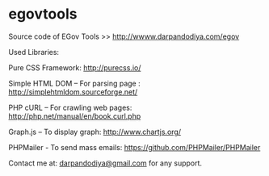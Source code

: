 # egovtools
Source code of EGov Tools >> http://wwww.darpandodiya.com/egov 

Used Libraries: 

Pure CSS Framework: http://purecss.io/

Simple HTML DOM – For parsing page : http://simplehtmldom.sourceforge.net/

PHP cURL – For crawling web pages: http://php.net/manual/en/book.curl.php

Graph.js – To display graph: http://www.chartjs.org/

PHPMailer - To send mass emails: https://github.com/PHPMailer/PHPMailer




Contact me at: darpandodiya@gmail.com for any support. 
